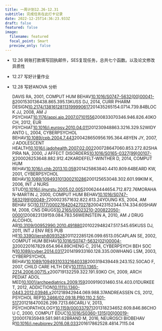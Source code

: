 ```yaml
---
title: 一周计划12.26-12.31
subtitle: 完成任务在此打卡记录
date: 2022-12-25T14:36:23.933Z
draft: false
featured: false
image:
  filename: featured
  focal_point: Smart
  preview_only: false
---
```

* 1﻿2.26 转账打款填写回执邮件，SES复现任务，总共七个函数。以及论文修改异质性
* 1﻿2.27 写好计量作业
* 12.28 写好ANOVA 分析

  <!--StartFragment-->

  DAVIS RA, 2001, COMPUT HUM BEHAV[10.1016/S0747-5632(00)00041-8](https://doi.org/10.1016/S0747-5632(00)00041-8)2001530136438.865.395.13KUSS DJ, 2014, CURR PHARM DESIGN[10.2174/13816128113199990617](https://doi.org/10.2174/13816128113199990617)201435265154.0714.739.84BLOCK JJ, 2008, AM J PSYCHIAT[10.1176/appi.ajp.2007.07101556](https://doi.org/10.1176/appi.ajp.2007.07101556)200833070346.946.826.40KO CH, 2012, EUR PSYCHIAT[10.1016/j.eurpsy.2010.04.011](https://doi.org/10.1016/j.eurpsy.2010.04.011)201230948863.3216.329.52WIDYANTO L, 2004, CYBERPSYCHOL BEHAV[10.1089/cpb.2004.7.443](https://doi.org/10.1089/cpb.2004.7.443)200428650956.195.364.48YEN JY, 2007, J ADOLESCENT HEALTH[10.1016/j.jadohealth.2007.02.002](https://doi.org/10.1016/j.jadohealth.2007.02.002)200728647060.853.272.82SHAPIRA NA, 2000, J AFFECT DISORDERS[10.1016/S0165-0327(99)00107-X](https://doi.org/10.1016/S0165-0327(99)00107-X)200026253648.882.912.42KARDEFELT-WINTHER D, 2014, COMPUT HUM BEHAV[10.1016/j.chb.2013.10.059](https://doi.org/10.1016/j.chb.2013.10.059)201425863840.4410.809.64BEARD KW, 2001, CYBERPSYCHOL BEHAV[10.1089/109493101300210286](https://doi.org/10.1089/109493101300210286)200125653048.302.601.99KIM K, 2006, INT J NURS STUD[10.1016/j.ijnurstu.2005.02.005](https://doi.org/10.1016/j.ijnurstu.2005.02.005)200624444654.712.872.76MORAHAN-MARTIN J, 2000, COMPUT HUM BEHAV[10.1016/S0747-5632(99)00049-7](https://doi.org/10.1016/S0747-5632(99)00049-7)200023571632.822.613.24YOUNG KS, 2004, AM BEHAV SCI[10.1177/0002764204270278](https://doi.org/10.1177/0002764204270278)200423152344.174.334.60SHAW M, 2008, CNS DRUGS[10.2165/00023210-200822050-00001](https://doi.org/10.2165/00023210-200822050-00001)200823139159.084.783.56WEINSTEIN A, 2010, AM J DRUG ALCOHOL AB[10.3109/00952990.2010.491880](https://doi.org/10.3109/00952990.2010.491880)201022948247.517.545.65KUSS DJ, 2011, INT J ENV RES PUB HE[10.3390/ijerph8093528](https://doi.org/10.3390/ijerph8093528)201122285126.099.6513.05CAPLAN SE, 2002, COMPUT HUM BEHAV[10.1016/S0747-5632(02)00004-3](https://doi.org/10.1016/S0747-5632(02)00004-3)200220167829.654.964.89CHENG C, 2014, CYBERPSYCH BEH SOC N[10.1089/cyber.2014.0317](https://doi.org/10.1089/cyber.2014.0317)201419933160.128.335.00WHANG LSM, 2003, CYBERPSYCHOL BEHAV[10.1089/109493103321640338](https://doi.org/10.1089/109493103321640338)200319439449.243.152.50CAO F, 2007, CHILD CARE HLTH DEV[10.1111/j.1365-2214.2006.00715.x](https://doi.org/10.1111/j.1365-2214.2006.00715.x)200719132259.322.191.93KO CH, 2009, ARCH PEDIAT ADOL MED[10.1001/archpediatrics.2009.159](https://doi.org/10.1001/archpediatrics.2009.159)200919031460.514.403.01DURKEE T, 2012, ADDICTION[10.1111/j.1360-0443.2012.03946.x](https://doi.org/10.1111/j.1360-0443.2012.03946.x)201218942944.069.988.37ANDREASSEN CS, 2012, PSYCHOL REP[10.2466/02.09.18.PR0.110.2.501-517](https://doi.org/10.2466/02.09.18.PR0.110.2.501-517)201218470026.299.7213.66CARLI V, 2013, PSYCHOPATHOLOGY[10.1159/000337971](https://doi.org/10.1159/000337971)201318234652.609.846.86CHOU C, 2000, COMPUT EDUC[10.1016/S0360-1315(00)00019-1](https://doi.org/10.1016/S0360-1315(00)00019-1)200017835949.581.981.62BRAND M, 2016, NEUROSCI BIOBEHAV R[10.1016/j.neubiorev.2016.08.033](https://doi.org/10.1016/j.neubiorev.2016.08.033)201617862528.4814.7115.04

  <!--EndFragment-->